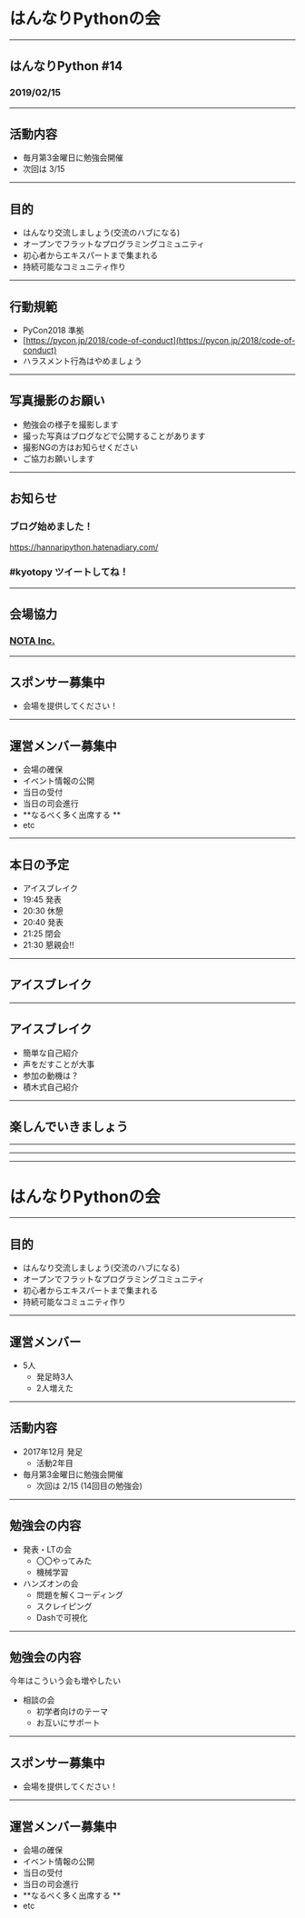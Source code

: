 # はんなりPythonの会

---

## はんなりPython #14

### 2019/02/15

---

## 活動内容

- 毎月第3金曜日に勉強会開催
- 次回は 3/15

---

## 目的

- はんなり交流しましょう(交流のハブになる)
- オープンでフラットなプログラミングコミュニティ
- 初心者からエキスパートまで集まれる
- 持続可能なコミュニティ作り

---

## 行動規範

- PyCon2018 準拠
- [https://pycon.jp/2018/code-of-conduct](https://pycon.jp/2018/code-of-conduct)
- ハラスメント行為はやめましょう

---

## 写真撮影のお願い

- 勉強会の様子を撮影します
- 撮った写真はブログなどで公開することがあります
- 撮影NGの方はお知らせください
- ご協力お願いします

---

## お知らせ

### ブログ始めました！

https://hannaripython.hatenadiary.com/

### \#kyotopy ツイートしてね！

---

## 会場協力

### [NOTA Inc.](https://www.notainc.com/ja)

---

## スポンサー募集中

- 会場を提供してください！

---

## 運営メンバー募集中

- 会場の確保
- イベント情報の公開
- 当日の受付
- 当日の司会進行
- **なるべく多く出席する **
- etc

---

## 本日の予定

- アイスブレイク
- 19:45 発表
- 20:30 休憩
- 20:40 発表
- 21:25 閉会
- 21:30 懇親会!!

---

## アイスブレイク

---

## アイスブレイク

- 簡単な自己紹介
- 声をだすことが大事
- 参加の動機は？
- 積木式自己紹介

---

## 楽しんでいきましょう

---

---

---

# はんなりPythonの会

---

## 目的

- はんなり交流しましょう(交流のハブになる)
- オープンでフラットなプログラミングコミュニティ
- 初心者からエキスパートまで集まれる
- 持続可能なコミュニティ作り


---

## 運営メンバー

- 5人
    * 発足時3人
    * 2人増えた

---

## 活動内容

- 2017年12月 発足
    - 活動2年目
- 毎月第3金曜日に勉強会開催
    - 次回は 2/15 (14回目の勉強会)

---

## 勉強会の内容

- 発表・LTの会
    - 〇〇やってみた
    - 機械学習
- ハンズオンの会
    - 問題を解くコーディング
    - スクレイピング
    - Dashで可視化

---

## 勉強会の内容

今年はこういう会も増やしたい

- 相談の会
    - 初学者向けのテーマ
    - お互いにサポート


---

## スポンサー募集中

- 会場を提供してください！

---

## 運営メンバー募集中

- 会場の確保
- イベント情報の公開
- 当日の受付
- 当日の司会進行
- **なるべく多く出席する **
- etc

